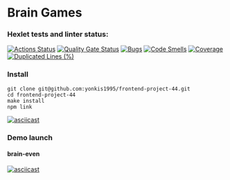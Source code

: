 # Brain Games

### Hexlet tests and linter status:

[![Actions Status](https://github.com/yonkis1995/frontend-project-44/actions/workflows/hexlet-check.yml/badge.svg)](https://github.com/yonkis1995/frontend-project-44/actions)
[![Quality Gate Status](https://sonarcloud.io/api/project_badges/measure?project=yonkis1995_frontend-project-44&metric=alert_status)](https://sonarcloud.io/summary/new_code?id=yonkis1995_frontend-project-44)
[![Bugs](https://sonarcloud.io/api/project_badges/measure?project=yonkis1995_frontend-project-44&metric=bugs)](https://sonarcloud.io/summary/new_code?id=yonkis1995_frontend-project-44)
[![Code Smells](https://sonarcloud.io/api/project_badges/measure?project=yonkis1995_frontend-project-44&metric=code_smells)](https://sonarcloud.io/summary/new_code?id=yonkis1995_frontend-project-44)
[![Coverage](https://sonarcloud.io/api/project_badges/measure?project=yonkis1995_frontend-project-44&metric=coverage)](https://sonarcloud.io/summary/new_code?id=yonkis1995_frontend-project-44)
[![Duplicated Lines (%)](https://sonarcloud.io/api/project_badges/measure?project=yonkis1995_frontend-project-44&metric=duplicated_lines_density)](https://sonarcloud.io/summary/new_code?id=yonkis1995_frontend-project-44)

### Install

```
git clone git@github.com:yonkis1995/frontend-project-44.git
cd frontend-project-44
make install
npm link
```

[![asciicast](https://asciinema.org/a/9LdLIhALVuhZ07fjP3GnryQ2d.svg)](https://asciinema.org/a/9LdLIhALVuhZ07fjP3GnryQ2d)

### Demo launch

#### brain-even

[![asciicast](https://asciinema.org/a/awYQ3lWfWkf59E6MIbUfiYH0B.svg)](https://asciinema.org/a/awYQ3lWfWkf59E6MIbUfiYH0B)
